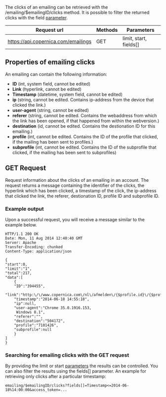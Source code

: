 The clicks of an emailing can be retrieved with the
/emailing/\$emailingID/clicks method. It is possible to filter the
returned clicks with the field
[parameter](./rest-api-parameters.md).

| Request url | Methods | Parameters |
| --- | --- | --- |
| https://api.copernica.com/emailings | GET | limit, start, fields[] |

Properties of emailing clicks
-----------------------------

An emailing can contain the following information:

-   **ID** (int, system field, cannot be edited)
-   **Link** (hyperlink, cannot be edited)
-   **Timestamp** (datetime, system field, cannot be edited)
-   **ip** (string, cannot be edited. Contains ip-address from the
    device that clicked the link.)
-   **user-agent** (string, cannot be edited)
-   **referer** (string, cannot be edited. Contains the webaddress from
    which the link has been opened, if that happened from within the
    webversion.)
-   **destination** (id, cannot be edited. Contains the destionation ID
    for this emailing.)
-   **profile** (int, cannot be edited. Contains the ID of the profile
    that clicked, if the mailing has been sent to profiles.)
-   **subprofile** (int, cannot be edited. Contains the ID of the
    subprofile that clicked, if the mailing has been sent to
    subprofiles)

GET Request
-----------

Request information about the clicks of an emailing in an account. The
request returns a message containing the identifier of the clicks, the
hyperlink which has been clicked, a timestamp of the click, the
ip-address that clicked the link, the referer, destionation ID, profile
ID and subprofile ID.

### Example output

Upon a successful request, you will receive a message similar to the
example below.

```
HTTP/1.1 200 OK
Date: Mon, 11 Aug 2014 12:40:40 GMT 
Server: Apache 
Transfer-Encoding: chunked 
Content-Type: application/json 

{
"start":0,
"limit":"1",
"total":217,
"data":[
    {
    "ID":"394455",
    "link":"http:\/\/www.copernica.com\/nl\/afmelden\/{$profile.id}\/{$profile.code}\/",
    "timestamp":"2014-06-18 14:55:18",
    "ip":null,
    "user-agent":"Chrome 35.0.1916.153,
     Windows 8.1",
    "referer":"",
    "destination":"504172",
    "profile":"7101426",
    "subprofile":null
    }
]
}
```

### Searching for emailing clicks with the GET request

By providing the limit or start
[parameters](./rest-api-parameters.md)
the results can be controlled. You can also filter the results using the
fields[] parameter. An example for retrieving only clicks after a
particular timestamp:

```
emailing/$emailingID/clicks?fields[]=Timestamp<=2014-06-18%14:00:00&access_token=...
```
